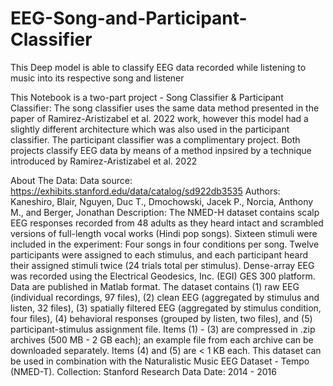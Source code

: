 # EEG-Song-and-Participant-Classifier
This Deep model is able to classify EEG data recorded while listening to music into its respective song and listener

This Notebook is a two-part project - Song Classifier & Participant Classifier:
The song classifier uses the same data method presented in the paper of Ramirez-Aristizabel et al. 2022 work, however this model had a slightly different architecture which was also used in the participant classifier. The participant classifier was a complimentary project. Both projects classify EEG data by means of a method inpsired by a technique introduced by Ramirez-Aristizabel et al. 2022

About The Data:
Data source: https://exhibits.stanford.edu/data/catalog/sd922db3535
Authors: Kaneshiro, Blair, Nguyen, Duc T., Dmochowski, Jacek P., Norcia, Anthony M., and Berger, Jonathan
Description: The NMED-H dataset contains scalp EEG responses recorded from 48 adults as they heard intact and scrambled versions of full-length vocal works (Hindi pop songs). Sixteen stimuli were included in the experiment: Four songs in four conditions per song. Twelve participants were assigned to each stimulus, and each participant heard their assigned stimuli twice (24 trials total per stimulus). Dense-array EEG was recorded using the Electrical Geodesics, Inc. (EGI) GES 300 platform. Data are published in Matlab format. The dataset contains (1) raw EEG (individual recordings, 97 files), (2) clean EEG (aggregated by stimulus and listen, 32 files), (3) spatially filtered EEG (aggregated by stimulus condition, four files), (4) behavioral responses (grouped by listen, two files), and (5) participant-stimulus assignment file. Items (1) - (3) are compressed in .zip archives (500 MB - 2 GB each); an example file from each archive can be downloaded separately. Items (4) and (5) are < 1 KB each. This dataset can be used in combination with the Naturalistic Music EEG Dataset - Tempo (NMED-T).
Collection: Stanford Research Data
Date: 2014 - 2016
